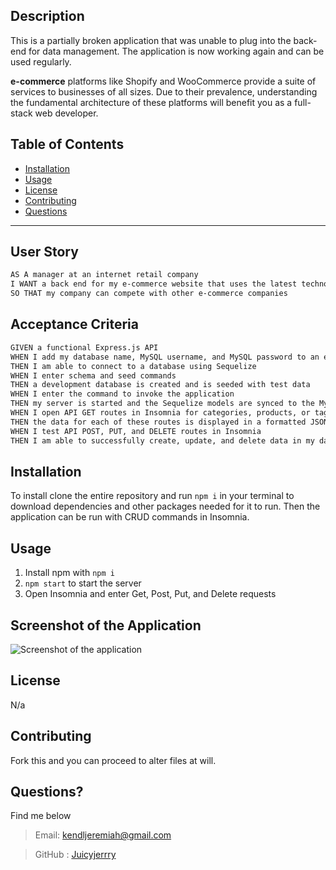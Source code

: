  ## Description

This is a partially broken application that was unable to plug into the back-end for data management. The application is now working again and can be used regularly.

**e-commerce** platforms like Shopify and WooCommerce provide a suite of services to businesses of all sizes. Due to their prevalence, understanding the fundamental architecture of these platforms will benefit you as a full-stack web developer.

  ## Table of Contents

  * [Installation](#installation)
  * [Usage](#usage)
  * [License](#license)
  * [Contributing](#contributing)
  * [Questions](#questions)

  ***

## User Story

```md
AS A manager at an internet retail company
I WANT a back end for my e-commerce website that uses the latest technologies
SO THAT my company can compete with other e-commerce companies
```

## Acceptance Criteria

```md
GIVEN a functional Express.js API
WHEN I add my database name, MySQL username, and MySQL password to an environment variable file
THEN I am able to connect to a database using Sequelize
WHEN I enter schema and seed commands
THEN a development database is created and is seeded with test data
WHEN I enter the command to invoke the application
THEN my server is started and the Sequelize models are synced to the MySQL database
WHEN I open API GET routes in Insomnia for categories, products, or tags
THEN the data for each of these routes is displayed in a formatted JSON
WHEN I test API POST, PUT, and DELETE routes in Insomnia
THEN I am able to successfully create, update, and delete data in my database
```

  ## Installation

  To install clone the entire repository and run ```npm i``` in your terminal to download dependencies and other packages needed for it to run. Then the application can be run with CRUD commands in Insomnia. 

  ## Usage

  1. Install npm with ```npm i```
  2. ```npm start``` to start the server
  3. Open Insomnia and enter Get, Post, Put, and Delete requests

  ## Screenshot of the Application

  ![Screenshot of the application]()
  
  ## License
  
  N/a

  ## Contributing

  Fork this and you can proceed to alter files at will.

  ## Questions?

  Find me below 

  >Email: kendljeremiah@gmail.com 

  >GitHub : [Juicyjerrry](https://github.com/Juicyjerrry)
